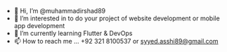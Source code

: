 - 👋 Hi, I’m @muhammadirshad89
- 👀 I’m interested in to do your project of website development or mobile app development
- 🌱 I’m currently learning Flutter & DevOps
- 📫 How to reach me ... +92 321 8100537 or syyed.asshi89@gmail.com

<!---
muhammadirshad89/muhammadirshad89 is a ✨ special ✨ repository because its `README.md` (this file) appears on your GitHub profile.
You can click the Preview link to take a look at your changes.
--->
